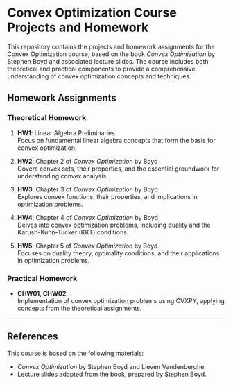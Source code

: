 # Convex Optimization Course Projects and Homework

This repository contains the projects and homework assignments for the Convex Optimization course, based on the book *Convex Optimization* by Stephen Boyd and associated lecture slides. The course includes both theoretical and practical components to provide a comprehensive understanding of convex optimization concepts and techniques.

## Homework Assignments

### Theoretical Homework
1. **HW1**: Linear Algebra Preliminaries  
   Focus on fundamental linear algebra concepts that form the basis for convex optimization.

2. **HW2**: Chapter 2 of *Convex Optimization* by Boyd  
   Covers convex sets, their properties, and the essential groundwork for understanding convex analysis.

3. **HW3**: Chapter 3 of *Convex Optimization* by Boyd  
   Explores convex functions, their properties, and implications in optimization problems.

4. **HW4**: Chapter 4 of *Convex Optimization* by Boyd  
   Delves into convex optimization problems, including duality and the Karush-Kuhn-Tucker (KKT) conditions.

5. **HW5**: Chapter 5 of *Convex Optimization* by Boyd  
   Focuses on duality theory, optimality conditions, and their applications in optimization problems.

### Practical Homework
- **CHW01, CHW02**:  
   Implementation of convex optimization problems using CVXPY, applying concepts from the theoretical assignments.
---

## References
This course is based on the following materials:
- *Convex Optimization* by Stephen Boyd and Lieven Vandenberghe.  
- Lecture slides adapted from the book, prepared by Stephen Boyd.  